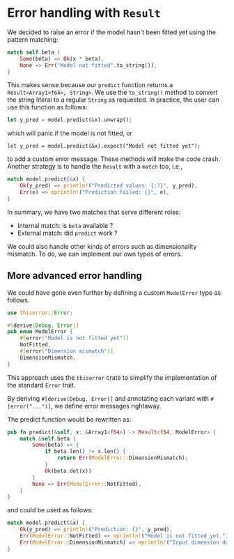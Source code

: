 # Error handling with `Result`

We decided to raise an error if the model hasn't been fitted yet using the pattern matching:

```rust
match self.beta {
    Some(beta) => Ok(x * beta),
    None => Err("Model not fitted".to_string()),
}
```

This makes sense because our `predict` function returns a `Result<Array1<f64>, String>`. We use the `to_string()` method to convert the string literal to a regular `String` as requested. In practice, the user can use this function as follows:

```rust
let y_pred = model.predict(&x).unwrap();
```

which will panic if the model is not fitted, or


```
let y_pred = model.predict(&x).expect("Model not fitted yet");
```

to add a custom error message. These methods will make the code crash. Another strategy is to handle the `Result` with a `match` too, i.e., 

```rust
match model.predict(&x) {
    Ok(y_pred) => println!("Predicted values: {:?}", y_pred),
    Err(e) => eprintln!("Prediction failed: {}", e),
}
```

In summary, we have two matches that serve different roles:
- Internal match: is `beta` available ?
- External match: did `predict` work ?

We could also handle other kinds of errors such as dimensionality mismatch. To do, we can implement our own types of errors.

## More advanced error handling

We could have gone even further by defining a custom `ModelError` type as follows.

```rust
use thiserror::Error;

#[derive(Debug, Error)]
pub enum ModelError {
    #[error("Model is not fitted yet")]
    NotFitted,
    #[error("Dimension mismatch")]
    DimensionMismatch,
}
```

This approach uses the `thiserror` crate to simplify the implementation of the standard `Error` trait.

By deriving `#[derive(Debug, Error)]` and annotating each variant with `#[error("...")]`, we define error messages rightaway.

The predict function would be rewritten as:

```rust
pub fn predict(&self, x: &Array1<f64>) -> Result<f64, ModelError> {
    match &self.beta {
        Some(beta) => {
            if beta.len() != x.len() {
                return Err(ModelError::DimensionMismatch);
            }
            Ok(beta.dot(x))
        }
        None => Err(ModelError::NotFitted),
    }
}
```

and could be used as follows:

```rust
match model.predict(&x) {
    Ok(y_pred) => println!("Prediction: {}", y_pred),
    Err(ModelError::NotFitted) => eprintln!("Model is not fitted yet."),
    Err(ModelError::DimensionMismatch) => eprintln!("Input dimension doesn't match."),
}
```